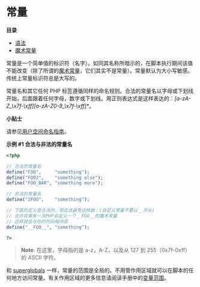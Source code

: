 常量
====

**目录**

-   [语法](/language/constants/syntax.html)
-   [魔术常量](/language/constants/predefined.html)

常量是一个简单值的标识符（名字）。如同其名称所暗示的，在脚本执行期间该值不能改变（除了所谓的<a href="/language/constants/predefined.html" class="link">魔术常量</a>，它们其实不是常量）。常量默认为大小写敏感。传统上常量标识符总是大写的。

常量名和其它任何 PHP
标签遵循同样的命名规则。合法的常量名以字母或下划线开始，后面跟着任何字母，数字或下划线。用正则表达式是这样表达的：*\[a-zA-Z\_\\x7f-\\xff\]\[a-zA-Z0-9\_\\x7f-\\xff\]\**。

**小贴士**

请参见<a href="/userlandnaming.html" class="xref">用户空间命名指南</a>。

**示例 \#1 合法与非法的常量名**

``` php
<?php

// 合法的常量名
define("FOO",     "something");
define("FOO2",    "something else");
define("FOO_BAR", "something more");

// 非法的常量名
define("2FOO",    "something");

// 下面的定义是合法的，但应该避免这样做：(自定义常量不要以__开头)
// 也许将来有一天PHP会定义一个__FOO__的魔术常量
// 这样就会与你的代码相冲突
define("__FOO__", "something");

?>
```

> **Note**: <span class="simpara"> 在这里，字母指的是 a-z，A-Z，以及从
> 127 到 255（0x7f-0xff）的 ASCII 字符。 </span>

和
<a href="/language/variables/predefined.html" class="link">superglobals</a>
一样，常量的范围是全局的。不用管作用区域就可以在脚本的任何地方访问常量。有关作用区域的更多信息请阅读手册中的<a href="/language/variables/scope.html" class="link">变量范围</a>。
